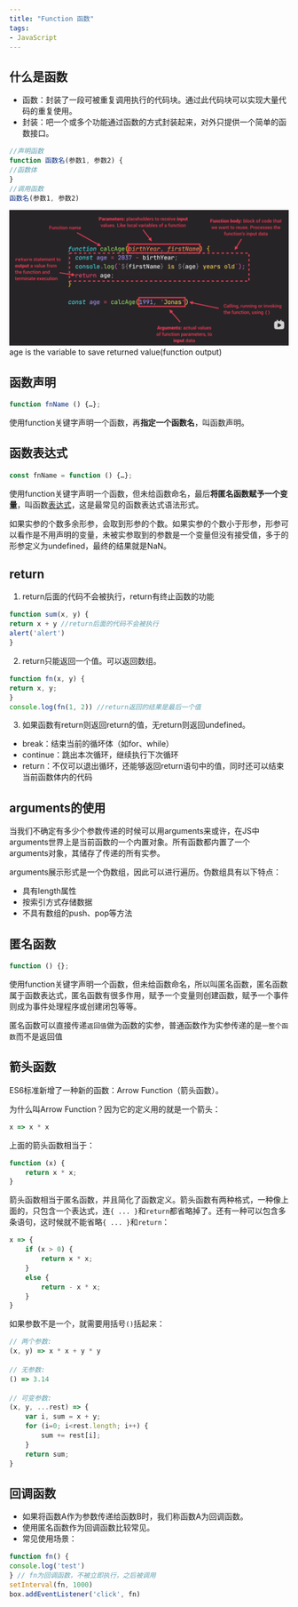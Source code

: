 ```yaml
---
title: "Function 函数"
tags: 
- JavaScript
---
```


## 什么是函数
- 函数：封装了一段可被重复调用执行的代码块。通过此代码块可以实现大量代码的重复使用。
- 封装：吧一个或多个功能通过函数的方式封装起来，对外只提供一个简单的函数接口。
```js
//声明函数
function 函数名(参数1, 参数2) {
//函数体
}
//调用函数
函数名(参数1, 参数2) 
```

![](https://raw.githubusercontent.com/Meyerclex/image/main/20220818153408.png)
age is the variable to save returned value(function output)

## 函数声明
```js
function fnName () {…};
```

使用function关键字声明一个函数，再**指定一个函数名**，叫函数声明。

## 函数表达式

```javascript
const fnName = function () {…};
```

使用function关键字声明一个函数，但未给函数命名，最后**将匿名函数赋予一个变量**，叫函数[表达式](https://so.csdn.net/so/search?q=%E8%A1%A8%E8%BE%BE%E5%BC%8F&spm=1001.2101.3001.7020)，这是最常见的函数表达式语法形式。

如果实参的个数多余形参，会取到形参的个数。如果实参的个数小于形参，形参可以看作是不用声明的变量，未被实参取到的参数是一个变量但没有接受值，多于的形参定义为undefined，最终的结果就是NaN。

## return
1. return后面的代码不会被执行，return有终止函数的功能
```js
function sum(x, y) {
return x + y //return后面的代码不会被执行
alert('alert')
}
```
2. return只能返回一个值。可以返回数组。
```js
function fn(x, y) {
return x, y;
}
console.log(fn(1, 2)) //return返回的结果是最后一个值

```
3. 如果函数有return则返回return的值，无return则返回undefined。
- break：结束当前的循坏体（如for、while）
- continue：跳出本次循环，继续执行下次循环
- return：不仅可以退出循环，还能够返回return语句中的值，同时还可以结束当前函数体内的代码
## arguments的使用
当我们不确定有多少个参数传递的时候可以用arguments来或许，在JS中arguments世界上是当前函数的一个内置对象。所有函数都内置了一个arguments对象，其储存了传递的所有实参。

arguments展示形式是一个伪数组，因此可以进行遍历。伪数组具有以下特点：
- 具有length属性
- 按索引方式存储数据
- 不具有数组的push、pop等方法
## 匿名函数

```javascript
function () {}; 
```

使用function关键字声明一个函数，但未给函数命名，所以叫匿名函数，匿名函数属于函数表达式，匿名函数有很多作用，赋予一个变量则创建函数，赋予一个事件则成为事件处理程序或创建闭包等等。

匿名函数可以直接传递`返回值`做为函数的实参，普通函数作为实参传递的是`一整个函数`而不是返回值

## 箭头函数
ES6标准新增了一种新的函数：Arrow Function（箭头函数）。

为什么叫Arrow Function？因为它的定义用的就是一个箭头：

```js
x => x * x
```

上面的箭头函数相当于：

```js
function (x) {
    return x * x;
}
```

箭头函数相当于匿名函数，并且简化了函数定义。箭头函数有两种格式，一种像上面的，只包含一个表达式，连`{ ... }`和`return`都省略掉了。还有一种可以包含多条语句，这时候就不能省略`{ ... }`和`return`：

```js
x => {
    if (x > 0) {
        return x * x;
    }
    else {
        return - x * x;
    }
}
```

如果参数不是一个，就需要用括号`()`括起来：

```js
// 两个参数:
(x, y) => x * x + y * y

// 无参数:
() => 3.14

// 可变参数:
(x, y, ...rest) => {
    var i, sum = x + y;
    for (i=0; i<rest.length; i++) {
        sum += rest[i];
    }
    return sum;
}
```

## 回调函数
- 如果将函数A作为参数传递给函数B时，我们称函数A为回调函数。
- 使用匿名函数作为回调函数比较常见。
- 常见使用场景：
```js
function fn() {
console.log('test')
} // fn为回调函数，不被立即执行，之后被调用
setInterval(fn, 1000)
box.addEventListener('click', fn)
```